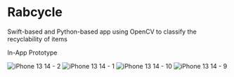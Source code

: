 # Rabcycle
Swift-based and Python-based app using OpenCV to classify the recyclability of items

In-App Prototype 

![iPhone 13   14 - 2](https://github.com/user-attachments/assets/40c9dd76-d7c1-4d4f-b430-9faf87864a06) ![iPhone 13   14 - 1](https://github.com/user-attachments/assets/73f16a32-9ddf-4aa8-a8af-f95305cb9765) ![iPhone 13   14 - 10](https://github.com/user-attachments/assets/457b97ae-3e0f-4937-bd94-688de63c75b1) ![iPhone 13   14 - 9](https://github.com/user-attachments/assets/a15d4eae-b008-4d02-825f-0ecc9322c569)



